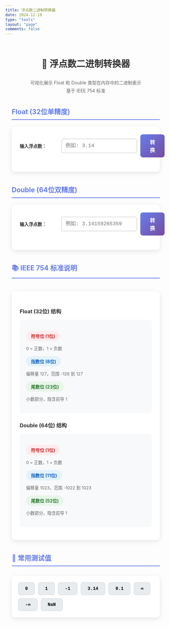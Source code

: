 ```yaml
---
title: 浮点数二进制转换器
date: 2024-12-19
type: "tools"
layout: "page"
comments: false
---
```


<div class="converter-page">

# 🔢 浮点数二进制转换器

<div class="intro">
  <p>可视化展示 Float 和 Double 类型在内存中的二进制表示</p>
  <p>基于 IEEE 754 标准</p>
</div>

## Float (32位单精度)

<div class="converter-section">
  <div class="input-group">
    <label>输入浮点数：</label>
    <input type="number" id="float-input" placeholder="例如: 3.14" step="any">
    <button onclick="convertFloat()" class="convert-btn">转换</button>
  </div>

  <div id="float-result" class="result-container"></div>
</div>

## Double (64位双精度)

<div class="converter-section">
  <div class="input-group">
    <label>输入浮点数：</label>
    <input type="number" id="double-input" placeholder="例如: 3.14159265359" step="any">
    <button onclick="convertDouble()" class="convert-btn">转换</button>
  </div>

  <div id="double-result" class="result-container"></div>
</div>

## 📚 IEEE 754 标准说明

<div class="info-section">

### Float (32位) 结构
<div class="structure-box">
  <div class="structure-item">
    <span class="bit-label sign">符号位 (1位)</span>
    <p>0 = 正数，1 = 负数</p>
  </div>
  <div class="structure-item">
    <span class="bit-label exponent">指数位 (8位)</span>
    <p>偏移量 127，范围 -126 到 127</p>
  </div>
  <div class="structure-item">
    <span class="bit-label mantissa">尾数位 (23位)</span>
    <p>小数部分，隐含前导 1</p>
  </div>
</div>

### Double (64位) 结构
<div class="structure-box">
  <div class="structure-item">
    <span class="bit-label sign">符号位 (1位)</span>
    <p>0 = 正数，1 = 负数</p>
  </div>
  <div class="structure-item">
    <span class="bit-label exponent">指数位 (11位)</span>
    <p>偏移量 1023，范围 -1022 到 1023</p>
  </div>
  <div class="structure-item">
    <span class="bit-label mantissa">尾数位 (52位)</span>
    <p>小数部分，隐含前导 1</p>
  </div>
</div>

</div>

## 🧪 常用测试值

<div class="test-values">
  <button onclick="testFloat(0)" class="test-btn">0</button>
  <button onclick="testFloat(1)" class="test-btn">1</button>
  <button onclick="testFloat(-1)" class="test-btn">-1</button>
  <button onclick="testFloat(3.14)" class="test-btn">3.14</button>
  <button onclick="testFloat(0.1)" class="test-btn">0.1</button>
  <button onclick="testFloat(Infinity)" class="test-btn">∞</button>
  <button onclick="testFloat(-Infinity)" class="test-btn">-∞</button>
  <button onclick="testFloat(NaN)" class="test-btn">NaN</button>
</div>

</div>

<script>
function floatToBinary32(num) {
  const buffer = new ArrayBuffer(4);
  const floatView = new Float32Array(buffer);
  const intView = new Uint32Array(buffer);
  
  floatView[0] = num;
  const bits = intView[0];
  
  const binary = bits.toString(2).padStart(32, '0');
  
  const sign = binary[0];
  const exponent = binary.slice(1, 9);
  const mantissa = binary.slice(9);
  
  const exponentValue = parseInt(exponent, 2);
  const actualExponent = exponentValue - 127;
  
  return {
    binary: binary,
    sign: sign,
    exponent: exponent,
    mantissa: mantissa,
    exponentValue: exponentValue,
    actualExponent: actualExponent,
    hex: '0x' + bits.toString(16).toUpperCase().padStart(8, '0')
  };
}

function doubleToBinary64(num) {
  const buffer = new ArrayBuffer(8);
  const floatView = new Float64Array(buffer);
  const intView = new Uint32Array(buffer);
  
  floatView[0] = num;
  
  // 读取两个32位整数（注意字节序）
  const low = intView[0];
  const high = intView[1];
  
  // 组合成64位二进制字符串
  const highBinary = high.toString(2).padStart(32, '0');
  const lowBinary = low.toString(2).padStart(32, '0');
  const binary = highBinary + lowBinary;
  
  const sign = binary[0];
  const exponent = binary.slice(1, 12);
  const mantissa = binary.slice(12);
  
  const exponentValue = parseInt(exponent, 2);
  const actualExponent = exponentValue - 1023;
  
  const hexHigh = high.toString(16).toUpperCase().padStart(8, '0');
  const hexLow = low.toString(16).toUpperCase().padStart(8, '0');
  
  return {
    binary: binary,
    sign: sign,
    exponent: exponent,
    mantissa: mantissa,
    exponentValue: exponentValue,
    actualExponent: actualExponent,
    hex: '0x' + hexHigh + hexLow
  };
}

function convertFloat() {
  const input = document.getElementById('float-input').value;
  const num = parseFloat(input);
  
  if (input === '') {
    document.getElementById('float-result').innerHTML = '<p class="error">请输入一个数字</p>';
    return;
  }
  
  const result = floatToBinary32(num);
  
  let specialValue = '';
  if (isNaN(num)) {
    specialValue = '<div class="special-value">特殊值: NaN (Not a Number)</div>';
  } else if (!isFinite(num)) {
    specialValue = '<div class="special-value">特殊值: ' + (num > 0 ? '正' : '负') + '无穷大</div>';
  } else if (num === 0) {
    specialValue = '<div class="special-value">特殊值: ' + (1/num > 0 ? '正' : '负') + '零</div>';
  }
  
  document.getElementById('float-result').innerHTML = `
    <div class="result-box">
      <h3>Float (32位) 结果</h3>
      
      ${specialValue}
      
      <div class="result-item">
        <strong>原始值:</strong>
        <span class="value">${num}</span>
      </div>
      
      <div class="result-item">
        <strong>完整二进制:</strong>
        <div class="binary-display">
          <span class="bit-group sign-group">${result.sign}</span>
          <span class="bit-group exp-group">${result.exponent}</span>
          <span class="bit-group mant-group">${result.mantissa}</span>
        </div>
      </div>
      
      <div class="result-item">
        <strong>十六进制:</strong>
        <span class="value hex">${result.hex}</span>
      </div>
      
      <div class="breakdown">
        <div class="breakdown-item">
          <span class="label sign">符号位:</span>
          <span class="value">${result.sign} (${result.sign === '0' ? '正' : '负'})</span>
        </div>
        <div class="breakdown-item">
          <span class="label exponent">指数位:</span>
          <span class="value">${result.exponent} (${result.exponentValue}₁₀ - 127 = ${result.actualExponent})</span>
        </div>
        <div class="breakdown-item">
          <span class="label mantissa">尾数位:</span>
          <span class="value">${result.mantissa}</span>
        </div>
      </div>
      
      ${!specialValue ? `
        <div class="formula">
          <strong>计算公式:</strong>
          <p>(-1)<sup>${result.sign}</sup> × 2<sup>${result.actualExponent}</sup> × 1.${result.mantissa}</p>
        </div>
      ` : ''}
    </div>
  `;
}

function convertDouble() {
  const input = document.getElementById('double-input').value;
  const num = parseFloat(input);
  
  if (input === '') {
    document.getElementById('double-result').innerHTML = '<p class="error">请输入一个数字</p>';
    return;
  }
  
  const result = doubleToBinary64(num);
  
  let specialValue = '';
  if (isNaN(num)) {
    specialValue = '<div class="special-value">特殊值: NaN (Not a Number)</div>';
  } else if (!isFinite(num)) {
    specialValue = '<div class="special-value">特殊值: ' + (num > 0 ? '正' : '负') + '无穷大</div>';
  } else if (num === 0) {
    specialValue = '<div class="special-value">特殊值: ' + (1/num > 0 ? '正' : '负') + '零</div>';
  }
  
  document.getElementById('double-result').innerHTML = `
    <div class="result-box">
      <h3>Double (64位) 结果</h3>
      
      ${specialValue}
      
      <div class="result-item">
        <strong>原始值:</strong>
        <span class="value">${num}</span>
      </div>
      
      <div class="result-item">
        <strong>完整二进制:</strong>
        <div class="binary-display double">
          <span class="bit-group sign-group">${result.sign}</span>
          <span class="bit-group exp-group">${result.exponent}</span>
          <span class="bit-group mant-group">${result.mantissa}</span>
        </div>
      </div>
      
      <div class="result-item">
        <strong>十六进制:</strong>
        <span class="value hex">${result.hex}</span>
      </div>
      
      <div class="breakdown">
        <div class="breakdown-item">
          <span class="label sign">符号位:</span>
          <span class="value">${result.sign} (${result.sign === '0' ? '正' : '负'})</span>
        </div>
        <div class="breakdown-item">
          <span class="label exponent">指数位:</span>
          <span class="value">${result.exponent} (${result.exponentValue}₁₀ - 1023 = ${result.actualExponent})</span>
        </div>
        <div class="breakdown-item">
          <span class="label mantissa">尾数位:</span>
          <span class="value">${result.mantissa}</span>
        </div>
      </div>
      
      ${!specialValue ? `
        <div class="formula">
          <strong>计算公式:</strong>
          <p>(-1)<sup>${result.sign}</sup> × 2<sup>${result.actualExponent}</sup> × 1.${result.mantissa}</p>
        </div>
      ` : ''}
    </div>
  `;
}

function testFloat(value) {
  document.getElementById('float-input').value = value;
  document.getElementById('double-input').value = value;
  convertFloat();
  convertDouble();
}

// 支持回车键
document.addEventListener('DOMContentLoaded', function() {
  document.getElementById('float-input').addEventListener('keypress', function(e) {
    if (e.key === 'Enter') convertFloat();
  });
  
  document.getElementById('double-input').addEventListener('keypress', function(e) {
    if (e.key === 'Enter') convertDouble();
  });
});
</script>

<style>
.converter-page {
  max-width: 1000px;
  margin: 0 auto;
  padding: 20px;
}

.converter-page h1 {
  text-align: center;
  color: #333;
  margin: 30px 0;
}

.intro {
  text-align: center;
  margin: 20px 0 40px 0;
  color: #666;
}

.intro p {
  margin: 5px 0;
}

.converter-page h2 {
  color: #667eea;
  margin: 40px 0 20px 0;
  padding-bottom: 10px;
  border-bottom: 2px solid #667eea;
}

.converter-section {
  background: white;
  padding: 25px;
  border-radius: 12px;
  box-shadow: 0 4px 15px rgba(0,0,0,0.1);
  margin: 20px 0;
}

.input-group {
  display: flex;
  gap: 10px;
  align-items: center;
  margin-bottom: 20px;
}

.input-group label {
  font-weight: bold;
  color: #333;
  min-width: 120px;
}

.input-group input {
  flex: 1;
  padding: 12px;
  border: 2px solid #ddd;
  border-radius: 8px;
  font-size: 16px;
  font-family: 'Courier New', monospace;
}

.input-group input:focus {
  outline: none;
  border-color: #667eea;
}

.convert-btn {
  padding: 12px 30px;
  background: linear-gradient(135deg, #667eea, #764ba2);
  color: white;
  border: none;
  border-radius: 8px;
  font-size: 16px;
  font-weight: bold;
  cursor: pointer;
  transition: transform 0.2s;
}

.convert-btn:hover {
  transform: translateY(-2px);
}

.result-container {
  margin-top: 20px;
}

.result-box {
  background: #f8f9fa;
  padding: 25px;
  border-radius: 10px;
  border-left: 5px solid #667eea;
}

.result-box h3 {
  margin: 0 0 20px 0;
  color: #333;
}

.result-item {
  margin: 20px 0;
}

.result-item strong {
  display: block;
  margin-bottom: 8px;
  color: #555;
}

.value {
  font-family: 'Courier New', monospace;
  font-size: 1.1em;
  color: #333;
  background: white;
  padding: 8px 12px;
  border-radius: 5px;
  display: inline-block;
}

.value.hex {
  color: #2ecc71;
  font-weight: bold;
}

.binary-display {
  font-family: 'Courier New', monospace;
  font-size: 1.1em;
  background: white;
  padding: 15px;
  border-radius: 8px;
  word-break: break-all;
  line-height: 1.8;
}

.binary-display.double {
  font-size: 0.95em;
}

.bit-group {
  padding: 4px 8px;
  margin: 2px;
  border-radius: 4px;
  display: inline-block;
}

.sign-group {
  background: #ffebee;
  color: #c62828;
  font-weight: bold;
}

.exp-group {
  background: #e3f2fd;
  color: #1565c0;
}

.mant-group {
  background: #e8f5e9;
  color: #2e7d32;
}

.breakdown {
  margin: 20px 0;
  background: white;
  padding: 15px;
  border-radius: 8px;
}

.breakdown-item {
  display: flex;
  justify-content: space-between;
  align-items: center;
  margin: 12px 0;
  padding: 10px;
  background: #f8f9fa;
  border-radius: 5px;
}

.breakdown-item .label {
  font-weight: bold;
  padding: 4px 10px;
  border-radius: 4px;
}

.breakdown-item .label.sign {
  background: #ffebee;
  color: #c62828;
}

.breakdown-item .label.exponent {
  background: #e3f2fd;
  color: #1565c0;
}

.breakdown-item .label.mantissa {
  background: #e8f5e9;
  color: #2e7d32;
}

.formula {
  margin: 20px 0;
  padding: 15px;
  background: #fff3cd;
  border-radius: 8px;
  border-left: 4px solid #ffc107;
}

.formula strong {
  color: #856404;
  display: block;
  margin-bottom: 10px;
}

.formula p {
  font-family: 'Courier New', monospace;
  font-size: 1.1em;
  margin: 0;
  color: #333;
}

.special-value {
  background: #e8f5e9;
  padding: 12px;
  border-radius: 8px;
  margin: 15px 0;
  color: #2e7d32;
  font-weight: bold;
  text-align: center;
}

.error {
  color: #dc3545;
  background: #f8d7da;
  padding: 12px;
  border-radius: 8px;
  text-align: center;
}

.info-section {
  margin: 40px 0;
  padding: 25px;
  background: white;
  border-radius: 12px;
  box-shadow: 0 4px 15px rgba(0,0,0,0.1);
}

.info-section h3 {
  color: #333;
  margin: 25px 0 15px 0;
}

.structure-box {
  background: #f8f9fa;
  padding: 20px;
  border-radius: 8px;
  margin: 15px 0;
}

.structure-item {
  margin: 15px 0;
}

.bit-label {
  display: inline-block;
  padding: 6px 15px;
  border-radius: 20px;
  font-weight: bold;
  margin-bottom: 8px;
}

.bit-label.sign {
  background: #ffebee;
  color: #c62828;
}

.bit-label.exponent {
  background: #e3f2fd;
  color: #1565c0;
}

.bit-label.mantissa {
  background: #e8f5e9;
  color: #2e7d32;
}

.structure-item p {
  margin: 5px 0;
  color: #666;
  font-size: 0.95em;
}

.test-values {
  display: flex;
  flex-wrap: wrap;
  gap: 10px;
  margin: 30px 0;
  padding: 20px;
  background: white;
  border-radius: 12px;
  box-shadow: 0 4px 15px rgba(0,0,0,0.1);
}

.test-btn {
  padding: 10px 20px;
  background: #e9ecef;
  border: 2px solid #dee2e6;
  border-radius: 8px;
  font-size: 14px;
  font-weight: bold;
  cursor: pointer;
  transition: all 0.2s;
  font-family: 'Courier New', monospace;
}

.test-btn:hover {
  background: #667eea;
  color: white;
  border-color: #667eea;
  transform: translateY(-2px);
}

@media (max-width: 768px) {
  .input-group {
    flex-direction: column;
    align-items: stretch;
  }
  
  .input-group label {
    min-width: auto;
  }
  
  .binary-display {
    font-size: 0.85em;
  }
  
  .breakdown-item {
    flex-direction: column;
    align-items: flex-start;
    gap: 8px;
  }
}
</style>
